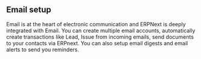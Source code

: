 ## Email setup

Email is at the heart of electronic communication and ERPNext is deeply integrated with Email. You can create multiple email accounts, automatically create transactions like Lead, Issue from incoming emails, send documents to your contacts via ERPnext. You can also setup email digests and email alerts to send you reminders.